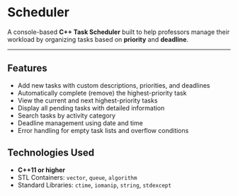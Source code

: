# Scheduler

A console-based **C++ Task Scheduler** built to help professors manage their workload by organizing tasks based on **priority** and **deadline**. 

---

## Features

- Add new tasks with custom descriptions, priorities, and deadlines
- Automatically complete (remove) the highest-priority task
- View the current and next highest-priority tasks
- Display all pending tasks with detailed information
- Search tasks by activity category
- Deadline management using date and time
- Error handling for empty task lists and overflow conditions

## Technologies Used

- **C++11 or higher**
- STL Containers: `vector`, `queue`, `algorithm`
- Standard Libraries: `ctime`, `iomanip`, `string`, `stdexcept`

